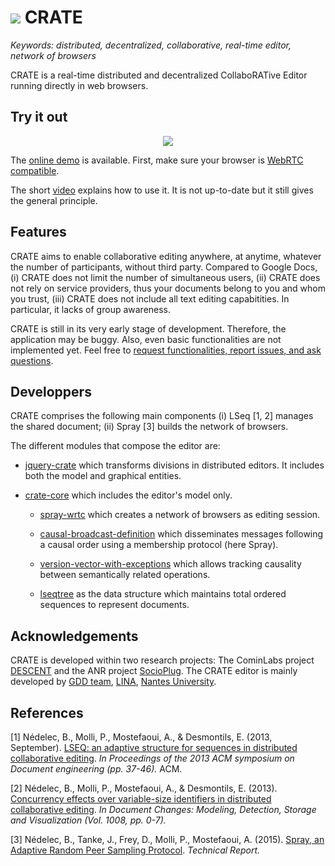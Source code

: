 # <img src="https://raw.githubusercontent.com/Chat-Wane/CRATE/master/img/crateicon.png" /> CRATE

<i>Keywords: distributed, decentralized, collaborative, real-time editor, network of browsers</i>

CRATE is a real-time distributed and decentralized CollaboRATive Editor running directly in web browsers.

## Try it out

<div style="text-align:center; width:inherit">
  <img src="https://raw.githubusercontent.com/Chat-Wane/CRATE/master/img/screenshot.png" style="max-width:500px"/>
  </div>

The [online demo](http://chat-wane.github.io/CRATE/) is available. First, make sure your browser is [WebRTC compatible](http://caniuse.com/#feat=rtcpeerconnection).

The short [video](https://www.dropbox.com/s/egf2c2do1jd331w/CRATE-video.mp4?dl=0) explains how to use it. It is not up-to-date but it still gives the general principle.

## Features

CRATE aims to enable collaborative editing anywhere, at anytime, whatever the number of participants, without third party. Compared to Google Docs, (i) CRATE does not limit the number of simultaneous users, (ii) CRATE does not rely on service providers, thus your documents belong to you and whom you trust, (iii) CRATE does not include all text editing capabitities. In particular, it lacks of group awareness.

CRATE is still in its very early stage of development. Therefore, the
application may be buggy. Also, even basic functionalities are not implemented yet. Feel free to [request functionalities, report issues, and ask questions](https://github.com/Chat-Wane/CRATE/issues).

## Developpers

CRATE comprises the following main components (i) LSeq [1, 2] manages the shared document; (ii) Spray [3] builds the network of browsers.

The different modules that compose the editor are:

* [jquery-crate](https://github.com/Chat-Wane/jquery-crate) which transforms divisions in distributed editors. It includes both the model and graphical entities.

 * [crate-core](https://github.com/Chat-Wane/crate-core) which includes the editor's model only.

   * [spray-wrtc](https://github.com/Chat-Wane/spray-wrtc) which creates a network of browsers as editing session.

   * [causal-broadcast-definition](https://github.com/Chat-Wane/CausalBroadcastDefinition) which disseminates messages following a causal order using a membership protocol (here Spray).

   * [version-vector-with-exceptions](https://github.com/Chat-Wane/version-vector-with-exceptions) which allows tracking causality between semantically related operations.

   * [lseqtree](https://github.com/Chat-Wane/LSEQTree) as the data structure which maintains total ordered sequences to represent documents.

## Acknowledgements

CRATE is developed within two research projects: The CominLabs project
[DESCENT](http://www.descent.cominlabs.ueb.eu/) and the ANR project
[SocioPlug](http://socioplug.univ-nantes.fr/). The CRATE editor is mainly
developed by [GDD team](https://sites.google.com/site/gddlina/),
[LINA](https://www.lina.univ-nantes.fr/), [Nantes
University](http://www.univ-nantes.fr/).

## References

[1] Nédelec, B., Molli, P., Mostefaoui, A., & Desmontils, E. (2013,
September). [LSEQ: an adaptive structure for sequences in distributed
collaborative
editing](http://hal.univ-nantes.fr/docs/00/92/16/33/PDF/fp025-nedelec.pdf). <i>In
Proceedings of the 2013 ACM symposium on Document engineering (pp. 37-46).</i> ACM.

[2] Nédelec, B., Molli, P., Mostefaoui, A., & Desmontils,
E. (2013). [Concurrency effects over variable-size identifiers in distributed
collaborative
editing](https://hal.archives-ouvertes.fr/hal-00921655/document). <i>In
Document Changes: Modeling, Detection, Storage and Visualization (Vol. 1008,
pp. 0-7).</i>

[3] Nédelec, B., Tanke, J., Frey, D., Molli, P., Mostefaoui, A. (2015).
[Spray, an Adaptive Random Peer Sampling Protocol](https://hal.archives-ouvertes.fr/hal-01203363/file/spray.pdf). <i>Technical Report.</i>
